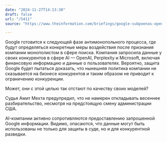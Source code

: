 ```yaml
---
date: "2024-11-27T14:13:30"
draft: false
url: "/5411"
source: "https://www.theinformation.com/briefings/google-subpoenas-openai-perplexity-and-microsoft-as-part-of-anti-trust-trial?rc=ukjmk2"

---
```


Google готовится к следующей фазе антимонопольного процесса, где будут определяться конкретные меры воздействия после признания компании монополистом в сфере поиска. Компания запросила данные у своих конкурентов в сфере AI — OpenAI, Perplexity и Microsoft, включая финансовую информацию и данные о пользователях. Вероятно, защита Google будет пытаться доказать, что нынешняя политика компании не сказывается на бизнесе конкурентов и таким образом не приводит к ограничению конкуренции.

Может, они с этой целью так отстают по качеству своих моделей?

Судья Амит Мехта предупредил, что не намерен откладывать весеннее разбирательство, несмотря на предстоящую смену администрации США.

AI-компании активно сопротивляются предоставлению запрошенной Google информации. Видимо, опасаются, что данные могут быть использованы не только для защиты в суде, но и для конкурентной разведки.
